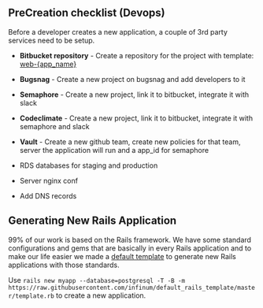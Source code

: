 ## PreCreation checklist (Devops)

Before a developer creates a new application, a couple of 3rd party services need to be setup.

* **Bitbucket repository** - Create a repository for the project with template: [web-{app_name}](https://github.com/infinum/internal-guides/blob/master/How%20to%20name%20your%20repository.md)
* **Bugsnag** - Create a new project on bugsnag and add developers to it
* **Semaphore** - Create a new project, link it to bitbucket, integrate it with slack
* **Codeclimate** - Create a new project, link it to bitbucket, integrate it with semaphore and slack
* **Vault** - Create a new github team, create new policies for that team, server the application will run and a app_id for semaphore

* RDS databases for staging and production
* Server nginx conf
* Add DNS records

## Generating New Rails Application

99% of our work is based on the Rails framework. We have some standard configurations and gems that are basically in every Rails application and to make our life easier we made a [default template](https://github.com/infinum/default_rails_template/) to generate new Rails applications with those standards.

Use `rails new myapp --database=postgresql -T -B -m https://raw.githubusercontent.com/infinum/default_rails_template/master/template.rb` to create a new application.
